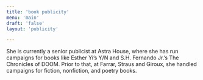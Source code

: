 ```yaml
---
title: 'book publicity'
menu: 'main'
draft: 'false'
layout: 'publicity'

---
```


She is currently a senior publicist at Astra House, where she has run campaigns for books like Esther Yi’s Y/N and S.H. Fernando Jr.’s The Chronicles of DOOM. Prior to that, at Farrar, Straus and Giroux, she handled campaigns for fiction, nonfiction, and poetry books.